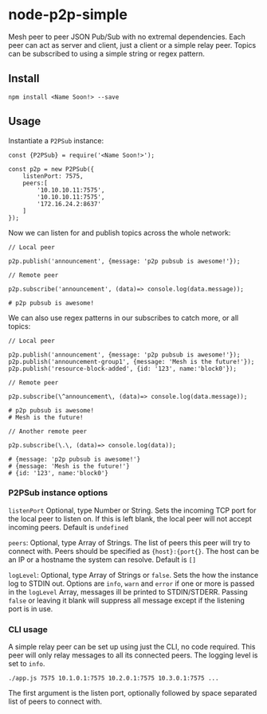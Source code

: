 # node-p2p-simple

Mesh peer to peer JSON Pub/Sub with no extremal dependencies. Each peer can act as
server and client, just a client or a simple relay peer. Topics can be
subscribed to using a simple string or regex pattern.

## Install

`npm install <Name Soon!> --save`


## Usage

Instantiate a `P2PSub` instance:

```
const {P2PSub} = require('<Name Soon!>');

const p2p = new P2PSub({
	listenPort: 7575,
	peers:[
		'10.10.10.11:7575',
		'10.10.10.11:7575',
		'172.16.24.2:8637'
	]
});
```

Now we can listen for and publish topics across the whole network:

```
// Local peer

p2p.publish('announcement', {message: 'p2p pubsub is awesome!'});
```

```
// Remote peer

p2p.subscribe('announcement', (data)=> console.log(data.message));

# p2p pubsub is awesome!
```

We can also use regex patterns in our subscribes to catch more, or all topics:

```
// Local peer

p2p.publish('announcement', {message: 'p2p pubsub is awesome!'});
p2p.publish('announcement-group1', {message: 'Mesh is the future!'});
p2p.publish('resource-block-added', {id: '123', name:'block0'});
```

```
// Remote peer

p2p.subscribe(\^announcement\, (data)=> console.log(data.message));

# p2p pubsub is awesome!
# Mesh is the future!
```

```
// Another remote peer

p2p.subscribe(\.\, (data)=> console.log(data));

# {message: 'p2p pubsub is awesome!'}
# {message: 'Mesh is the future!'}
# {id: '123', name:'block0'}
```

### P2PSub instance options

`listenPort` Optional, type Number or String. Sets the incoming TCP port for the
local peer to listen on. If this is left blank, the local peer will not accept
incoming peers. Default is `undefined`

`peers`: Optional, type Array of Strings. The list of peers this peer will try
to connect with. Peers should be specified as `{host}:{port{}`. The host can be
an IP or a hostname the system can resolve. Default is `[]`

`logLevel`: Optional, type Array of Strings or `false`. Sets the how the
instance log to STDIN out. Options are `info`, `warn` and `error` if one or more
is passed in the `logLevel` Array, messages ill be printed to STDIN/STDERR.
Passing `false` or leaving it blank will suppress all message except if the
listening port is in use.

### CLI usage

A simple relay peer can be set up using just the CLI, no code required. This
peer will only relay messages to all its connected peers. The logging level is
set to `info`.

```
./app.js 7575 10.1.0.1:7575 10.2.0.1:7575 10.3.0.1:7575 ...

```

The first argument is the listen port, optionally followed by space separated
list of peers to connect with.
